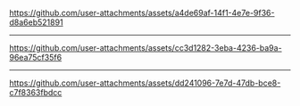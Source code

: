 

https://github.com/user-attachments/assets/a4de69af-14f1-4e7e-9f36-d8a6eb521891

---------------------------------------------------------------------------------
 
https://github.com/user-attachments/assets/cc3d1282-3eba-4236-ba9a-96ea75cf35f6

---------------------------------------------------------------------------------

https://github.com/user-attachments/assets/dd241096-7e7d-47db-bce8-c7f8363fbdcc

